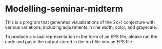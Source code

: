 # Modelling-seminar-midterm

This is a program that generates visualizations of the 3x+1 conjecture with various variations, including adjustments in line width, color, and grayscale.

To produce a visual representation in the form of an EPS file, please run the code and paste the output stored in the text file into an EPS file.

